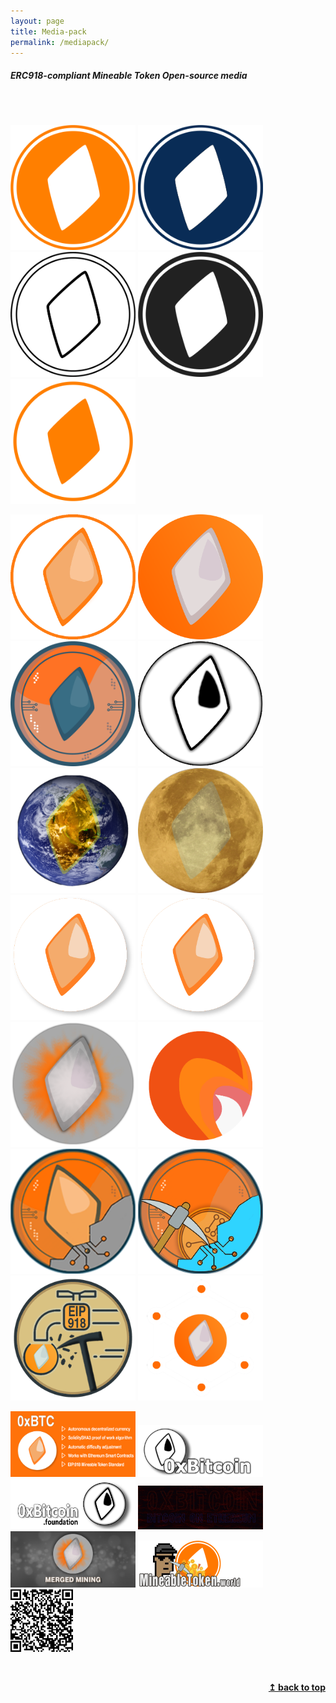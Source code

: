 ```yaml
---
layout: page
title: Media-pack
permalink: /mediapack/
---
```



##### *ERC918-compliant Mineable Token Open-source media*
<br>
<br>


<a href="images/0xBTC-Logo.png" target="_blank"><img src="images/0xBTC-Logo.png" width="200" height="200"></a>
<a href="images/0xBTC-Logo-blue2.png" target="_blank"><img src="images/0xBTC-blue2.png" width="200" height="200"></a>
<a href="images/0xBTC-Logo-black.png" target="_blank"><img src="images/0xBTC-Logo-black.png" width="200" height="200"></a>
<a href="images/0xBTC-Logo-coal.png" target="_blank"><img src="images/0xBTC-Logo-coal.png" width="200" height="200"></a>
<a href="images/0xBTC-Logo-white" target="_blank"><img src="images/0xBTC-Logo-white.png" width="200" height="200"></a>



<a href="images/0xBTC-Logo2.png" target="_blank"><img src="images/0xBTC-Logo2.png" width="200" height="200"></a>
<a href="images/0xBTC-Logo3.png" target="_blank"><img src="images/0xBTC-Logo3.png" width="200" height="200"></a>
<a href="images/0xBTC-Logo4.png" target="_blank"><img src="images/0xBTC-Logo4.png" width="200" height="200"></a>
<a href="images/0xBTC-Logo5.png" target="_blank"><img src="images/0xBTC-Logo5.png" width="200" height="200"></a>
<a href="images/0xBTC-Logo6.png" target="_blank"><img src="images/0xBTC-Logo6.png" width="200" height="200"></a>
<a href="images/0xBTC-Logo7.png" target="_blank"><img src="images/0xBTC-Logo7.png" width="200" height="200"></a>
<a href="images/0xBTC-Logo8.png" target="_blank"><img src="images/0xBTC-Logo8.png" width="200" height="200"></a>
<a href="images/0xBTC-Logo8.png" target="_blank"><img src="images/0xBTC-Logo8.png" width="200" height="200"></a>
<a href="images/0xLTC-Logo.png" target="_blank"><img src="images/0xLTC-Logo.png" width="200" height="200"></a>
<a href="imagesLava-Wallet.png" target="_blank"><img src="images/Lava-Wallet.png" width="200" height="200"></a>
<a href="images/Token-Logo.png" target="_blank"><img src="images/Token-Logo.png" width="200" height="200"></a>
<a href="images/Token-Logo2.png" target="_blank"><img src="images/Token-Logo2.png" width="200" height="200"></a>
<a href="images/Token-Logo3.png" target="_blank"><img src="images/Token-Logo3.png" width="200" height="200"></a>
<a href="images/0xBTC-pool.png" target="_blank"><img src="images/0xBTC-pool.png" width="200" height="200"></a>


<a href="images/0xBTC-web.png" target="_blank"><img src="images/0xBTC-web.png" width="200" height=""></a>
<a href="images/email.png" target="_blank"><img src="images/email.png" width="200" height=""></a>
<a href="images/0xbtcfoundation-MediumArticle-gfx.png" target="_blank"><img src="images/0xbtcfoundation-MediumArticle-gfx.png" width="200" height=""></a>
<a href="images/Lava_Banner.gif" target="_blank"><img src="images/Lava_Banner.gif" width="200" height=""></a>
<a href="images/merged mining.png" target="_blank"><img src="images/merged mining.png" width="200" height=""></a>
<a href="images/mtw.png" target="_blank"><img src="images/mtw.png" width="200" height=""></a>
<a href="images/contractQRC.png" target="_blank"><img src="images/contractQRC.png" width="100" height="100"></a>

&nbsp;
<div align="right">
   <b><a href="#top">↥ back to top</a></b>
</div>
